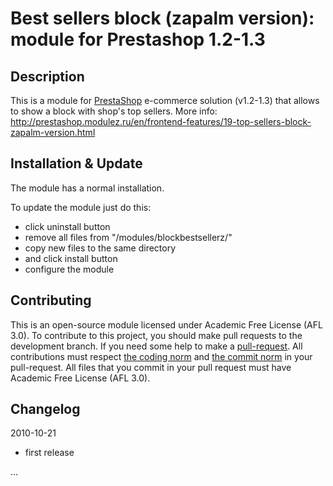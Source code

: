 Best sellers block (zapalm version): module for Prestashop 1.2-1.3
======

Description
------------
This is a module for [PrestaShop][4] e-commerce solution (v1.2-1.3) that allows to show a block with shop's top sellers.
More info: http://prestashop.modulez.ru/en/frontend-features/19-top-sellers-block-zapalm-version.html

Installation & Update
------------
The module has a normal installation.

To update the module just do this:
 - click uninstall button
 - remove all files from "/modules/blockbestsellerz/"
 - copy new files to the same directory
 - and click install button
 - configure the module

Contributing
------------
This is an open-source module licensed under Academic Free License (AFL 3.0).
To contribute to this project, you should make pull requests to the development branch.
If you need some help to make a [pull-request][1].
All contributions must respect [the coding norm][2] and [the commit norm][3] in your pull-request.
All files that you commit in your pull request must have Academic Free License (AFL 3.0).

[1]: https://help.github.com/articles/using-pull-requests/
[2]: http://doc.prestashop.com/display/PS15/Coding+Standards
[3]: http://doc.prestashop.com/display/PS15/How+to+write+a+commit+message
[4]: http://prestashop.com/

Changelog
------------
2010-10-21
 - first release
	
...